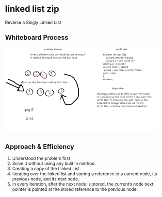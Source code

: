 # linked list zip

<!-- Description of the challenge -->

Reverse a Singly Linked List

## Whiteboard Process

<!-- Embedded whiteboard image -->

![linked-list-kth](./white.png)

## Approach & Efficiency

<!-- What approach did you take? Discuss Why. What is the Big O space/time for this approach? -->

1. Understood the problem first
2. Solve it without using any bulit in method.
3.  Creating a copy of the Linked List.
4. Iterating over the linked list and storing a reference to a current node, its previous node, and its next node.
5. In every iteration, after the next node is stored, the current’s node next pointer is pointed at the stored reference to the previous node.